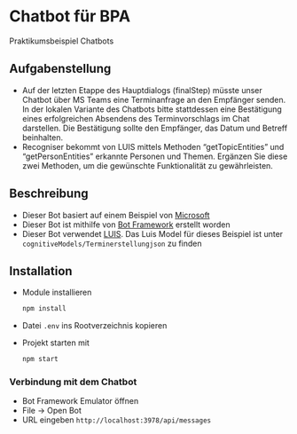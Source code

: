 # Chatbot für BPA

Praktikumsbeispiel Chatbots

## Aufgabenstellung
- Auf der letzten Etappe des Hauptdialogs (finalStep) müsste unser Chatbot  über MS Teams eine Terminanfrage an den Empfänger senden. In der lokalen Variante des Chatbots bitte stattdessen eine Bestätigung eines erfolgreichen Absendens des Terminvorschlags im Chat darstellen. Die Bestätigung sollte den Empfänger, das Datum und Betreff beinhalten.
- Recogniser bekommt von LUIS mittels Methoden “getTopicEntities” und “getPersonEntities” erkannte Personen und Themen. Ergänzen Sie diese zwei Methoden, um die gewünschte Funktionalität zu gewährleisten. 

## Beschreibung

- Dieser Bot basiert auf einem Beispiel von [Microsoft](https://github.com/Microsoft/BotBuilder-Samples/tree/master/generators/generator-botbuilder#templates)
- Dieser Bot ist mithilfe von [Bot Framework](https://dev.botframework.com) erstellt worden
- Dieser Bot verwendet [LUIS](https://www.luis.ai). Das Luis Model für dieses Beispiel ist unter `cognitiveModels/Terminerstellungjson` zu finden


## Installation

- Module installieren

    ```bash
    npm install
    ```
- Datei `.env` ins Rootverzeichnis kopieren
- Projekt starten mit
    ```bash
    npm start
    ```

### Verbindung mit dem Chatbot

- Bot Framework Emulator öffnen
- File -> Open Bot
- URL eingeben `http://localhost:3978/api/messages`



